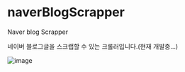 # naverBlogScrapper
Naver blog Scrapper

네이버 블로그글을 스크랩할 수 있는 크롤러입니다.(현재 개발중...)

![image](https://user-images.githubusercontent.com/97269064/216777971-9df50cf6-7649-4c5a-bc18-cc9b0541df98.png)

